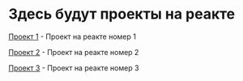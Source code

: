 # Здесь будут проекты на реакте
[Проект 1](https://ivanov2014.github.io/projects/projects_react/ "Проект 1") - Проект на реакте номер 1


[Проект 2](https://ivanov2014.github.io/projects/projects_react/ "Проект 2") - Проект на реакте номер 2


[Проект 3](https://ivanov2014.github.io/projects/projects_react/ "Проект 3") - Проект на реакте номер 3


